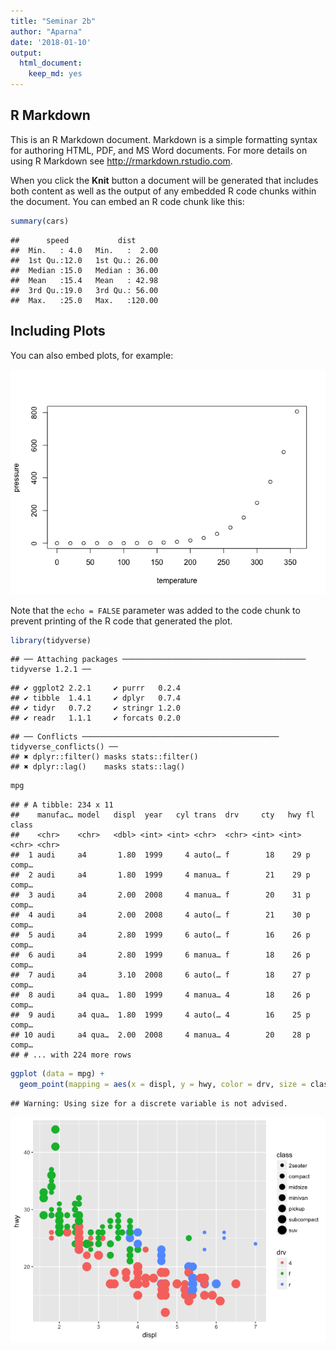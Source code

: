 ```yaml
---
title: "Seminar 2b"
author: "Aparna"
date: '2018-01-10'
output: 
  html_document: 
    keep_md: yes
---
```




## R Markdown

This is an R Markdown document. Markdown is a simple formatting syntax for authoring HTML, PDF, and MS Word documents. For more details on using R Markdown see <http://rmarkdown.rstudio.com>.

When you click the **Knit** button a document will be generated that includes both content as well as the output of any embedded R code chunks within the document. You can embed an R code chunk like this:


```r
summary(cars)
```

```
##      speed           dist       
##  Min.   : 4.0   Min.   :  2.00  
##  1st Qu.:12.0   1st Qu.: 26.00  
##  Median :15.0   Median : 36.00  
##  Mean   :15.4   Mean   : 42.98  
##  3rd Qu.:19.0   3rd Qu.: 56.00  
##  Max.   :25.0   Max.   :120.00
```

## Including Plots

You can also embed plots, for example:

![](Seminar2b_files/figure-html/pressure-1.png)<!-- -->

Note that the `echo = FALSE` parameter was added to the code chunk to prevent printing of the R code that generated the plot.


```r
library(tidyverse)
```

```
## ── Attaching packages ───────────────────────────────────────── tidyverse 1.2.1 ──
```

```
## ✔ ggplot2 2.2.1     ✔ purrr   0.2.4
## ✔ tibble  1.4.1     ✔ dplyr   0.7.4
## ✔ tidyr   0.7.2     ✔ stringr 1.2.0
## ✔ readr   1.1.1     ✔ forcats 0.2.0
```

```
## ── Conflicts ──────────────────────────────────────────── tidyverse_conflicts() ──
## ✖ dplyr::filter() masks stats::filter()
## ✖ dplyr::lag()    masks stats::lag()
```

```r
mpg
```

```
## # A tibble: 234 x 11
##    manufac… model   displ  year   cyl trans  drv     cty   hwy fl    class
##    <chr>    <chr>   <dbl> <int> <int> <chr>  <chr> <int> <int> <chr> <chr>
##  1 audi     a4       1.80  1999     4 auto(… f        18    29 p     comp…
##  2 audi     a4       1.80  1999     4 manua… f        21    29 p     comp…
##  3 audi     a4       2.00  2008     4 manua… f        20    31 p     comp…
##  4 audi     a4       2.00  2008     4 auto(… f        21    30 p     comp…
##  5 audi     a4       2.80  1999     6 auto(… f        16    26 p     comp…
##  6 audi     a4       2.80  1999     6 manua… f        18    26 p     comp…
##  7 audi     a4       3.10  2008     6 auto(… f        18    27 p     comp…
##  8 audi     a4 qua…  1.80  1999     4 manua… 4        18    26 p     comp…
##  9 audi     a4 qua…  1.80  1999     4 auto(… 4        16    25 p     comp…
## 10 audi     a4 qua…  2.00  2008     4 manua… 4        20    28 p     comp…
## # ... with 224 more rows
```


```r
ggplot (data = mpg) + 
  geom_point(mapping = aes(x = displ, y = hwy, color = drv, size = class))
```

```
## Warning: Using size for a discrete variable is not advised.
```

![](Seminar2b_files/figure-html/unnamed-chunk-3-1.png)<!-- -->

